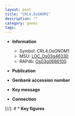 ```yaml
---
layout: post
title: "CRL4,OsGNOM1"
description: ""
category: genes
tags: 
---
```


* **Information**  
    + Symbol: CRL4,OsGNOM1  
    + MSU: [LOC_Os03g46330](http://rice.uga.edu/cgi-bin/ORF_infopage.cgi?orf=LOC_Os03g46330)  
    + RAPdb: [Os03g0666100](http://rapdb.dna.affrc.go.jp/viewer/gbrowse_details/irgsp1?name=Os03g0666100)  

* **Publication**  

* **Genbank accession number**  

* **Key message**  

* **Connection**  

[//]: # * **Key figures**  


